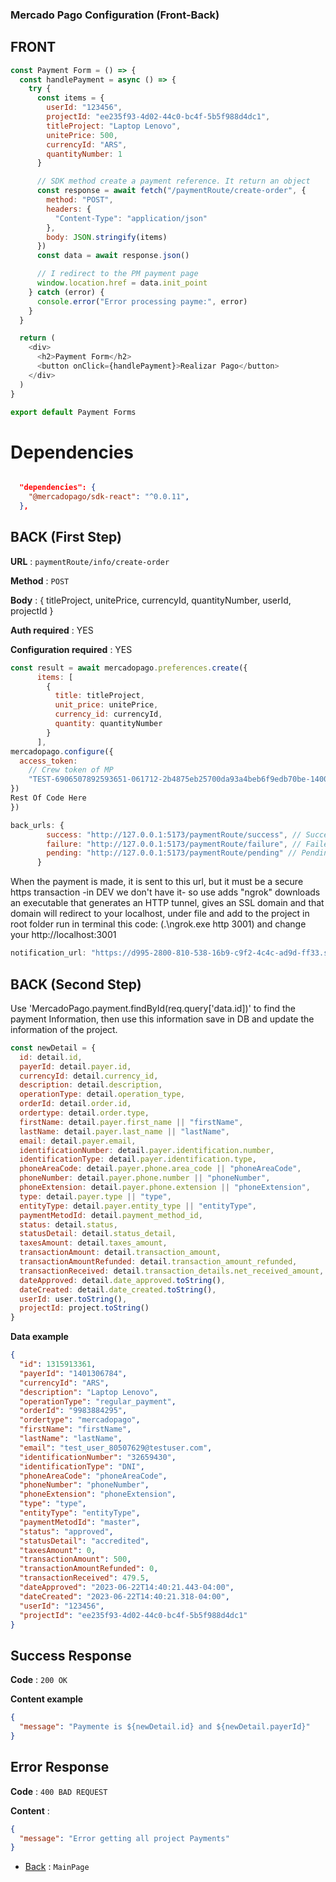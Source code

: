 ### Mercado Pago Configuration (Front-Back)

## FRONT

```javascript
const Payment Form = () => {
  const handlePayment = async () => {
    try {
      const items = {
        userId: "123456",
        projectId: "ee235f93-4d02-44c0-bc4f-5b5f988d4dc1",
        titleProject: "Laptop Lenovo",
        unitePrice: 500,
        currencyId: "ARS",
        quantityNumber: 1
      }

      // SDK method create a payment reference. It return an object
      const response = await fetch("/paymentRoute/create-order", {
        method: "POST",
        headers: {
          "Content-Type": "application/json"
        },
        body: JSON.stringify(items)
      })
      const data = await response.json()

      // I redirect to the PM payment page
      window.location.href = data.init_point
    } catch (error) {
      console.error("Error processing payme:", error)
    }
  }

  return (
    <div>
      <h2>Payment Form</h2>
      <button onClick={handlePayment}>Realizar Pago</button>
    </div>
  )
}

export default Payment Forms
```

# Dependencies

```json

  "dependencies": {
    "@mercadopago/sdk-react": "^0.0.11",
  },

```

## BACK (First Step)

**URL** : `paymentRoute/info/create-order`

**Method** : `POST`

**Body** :
{
titleProject,
unitePrice,
currencyId,
quantityNumber,
userId,
projectId
}

**Auth required** : YES

**Configuration required** : YES

```javascript
const result = await mercadopago.preferences.create({
      items: [
        {
          title: titleProject,
          unit_price: unitePrice,
          currency_id: currencyId,
          quantity: quantityNumber
        }
      ],
mercadopago.configure({
  access_token:
    // Crew token of MP
    "TEST-6906507892593651-061712-2b4875eb25700da93a4beb6f9edb70be-1400674523"
})
Rest Of Code Here
})
```

```javascript
back_urls: {
        success: "http://127.0.0.1:5173/paymentRoute/success", // Successful
        failure: "http://127.0.0.1:5173/paymentRoute/failure", // Failed
        pending: "http://127.0.0.1:5173/paymentRoute/pending" // Pending
      }
```

When the payment is made, it is sent to this url, but it must be a secure https transaction -in DEV we don't have it- so use adds "ngrok" downloads an executable that generates an HTTP tunnel, gives an SSL domain and that domain will redirect to your localhost, under file and add to the project in root folder
run in terminal this code: (.\ngrok.exe http 3001) and change your http://localhost:3001

```javascript
notification_url: "https://d995-2800-810-538-16b9-c9f2-4c4c-ad9d-ff33.sa.ngrok.io/paymentRoute/webhook"
```

## BACK (Second Step)

Use 'MercadoPago.payment.findById(req.query['data.id])' to find the payment Information, then use this information save in DB and update the information of the project.

```javascript
const newDetail = {
  id: detail.id,
  payerId: detail.payer.id,
  currencyId: detail.currency_id,
  description: detail.description,
  operationType: detail.operation_type,
  orderId: detail.order.id,
  ordertype: detail.order.type,
  firstName: detail.payer.first_name || "firstName",
  lastName: detail.payer.last_name || "lastName",
  email: detail.payer.email,
  identificationNumber: detail.payer.identification.number,
  identificationType: detail.payer.identification.type,
  phoneAreaCode: detail.payer.phone.area_code || "phoneAreaCode",
  phoneNumber: detail.payer.phone.number || "phoneNumber",
  phoneExtension: detail.payer.phone.extension || "phoneExtension",
  type: detail.payer.type || "type",
  entityType: detail.payer.entity_type || "entityType",
  paymentMetodId: detail.payment_method_id,
  status: detail.status,
  statusDetail: detail.status_detail,
  taxesAmount: detail.taxes_amount,
  transactionAmount: detail.transaction_amount,
  transactionAmountRefunded: detail.transaction_amount_refunded,
  transactionReceived: detail.transaction_details.net_received_amount,
  dateApproved: detail.date_approved.toString(),
  dateCreated: detail.date_created.toString(),
  userId: user.toString(),
  projectId: project.toString()
}
```

**Data example**

```json
{
  "id": 1315913361,
  "payerId": "1401306784",
  "currencyId": "ARS",
  "description": "Laptop Lenovo",
  "operationType": "regular_payment",
  "orderId": "9983884295",
  "ordertype": "mercadopago",
  "firstName": "firstName",
  "lastName": "lastName",
  "email": "test_user_80507629@testuser.com",
  "identificationNumber": "32659430",
  "identificationType": "DNI",
  "phoneAreaCode": "phoneAreaCode",
  "phoneNumber": "phoneNumber",
  "phoneExtension": "phoneExtension",
  "type": "type",
  "entityType": "entityType",
  "paymentMetodId": "master",
  "status": "approved",
  "statusDetail": "accredited",
  "taxesAmount": 0,
  "transactionAmount": 500,
  "transactionAmountRefunded": 0,
  "transactionReceived": 479.5,
  "dateApproved": "2023-06-22T14:40:21.443-04:00",
  "dateCreated": "2023-06-22T14:40:21.318-04:00",
  "userId": "123456",
  "projectId": "ee235f93-4d02-44c0-bc4f-5b5f988d4dc1"
}
```

## Success Response

**Code** : `200 OK`

**Content example**

```json
{
  "message": "Paymente is ${newDetail.id} and ${newDetail.payerId}"
}
```

## Error Response

**Code** : `400 BAD REQUEST`

**Content** :

```json
{
  "message": "Error getting all project Payments"
}
```

- [Back](../../readme.md) : `MainPage`
